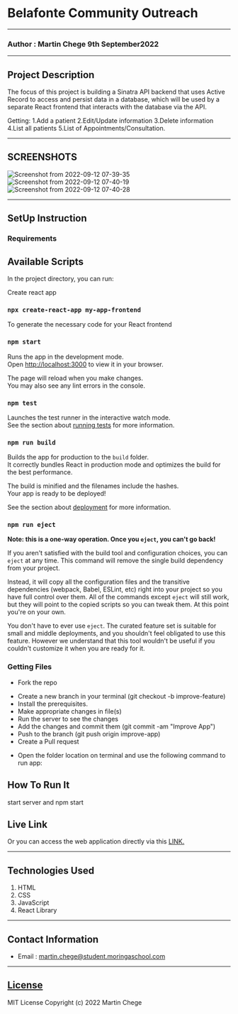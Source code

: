 # Belafonte Community Outreach
*****
### Author : Martin Chege 9th September2022
****
## Project Description
The focus of this project is building a Sinatra API backend that uses Active Record to access and persist data in a database, which will be used by a separate React frontend that interacts with the database via the API.

Getting:
1.Add a patient
2.Edit/Update information
3.Delete information
4.List all patients
5.List of Appointments/Consultation.
******

## SCREENSHOTS
![Screenshot from 2022-09-12 07-39-35](https://user-images.githubusercontent.com/24671358/189575305-36d5334c-93fc-4b74-aee8-6d1835d31654.png)
![Screenshot from 2022-09-12 07-40-19](https://user-images.githubusercontent.com/24671358/189575308-2a7f93ea-1b30-4c39-a7c2-3550b41c6864.png)
![Screenshot from 2022-09-12 07-40-28](https://user-images.githubusercontent.com/24671358/189575312-25f82bd8-ce0c-44dc-8ba3-3c7998a57bcb.png)



********
## SetUp Instruction
### Requirements
## Available Scripts

In the project directory, you can run:

Create react app

### `npx create-react-app my-app-frontend`

To generate the necessary code for your React frontend

### `npm start`

Runs the app in the development mode.\
Open [http://localhost:3000](http://localhost:3000) to view it in your browser.

The page will reload when you make changes.\
You may also see any lint errors in the console.

### `npm test`

Launches the test runner in the interactive watch mode.\
See the section about [running tests](https://facebook.github.io/create-react-app/docs/running-tests) for more information.

### `npm run build`

Builds the app for production to the `build` folder.\
It correctly bundles React in production mode and optimizes the build for the best performance.

The build is minified and the filenames include the hashes.\
Your app is ready to be deployed!

See the section about [deployment](https://facebook.github.io/create-react-app/docs/deployment) for more information.

### `npm run eject`

**Note: this is a one-way operation. Once you `eject`, you can't go back!**

If you aren't satisfied with the build tool and configuration choices, you can `eject` at any time. This command will remove the single build dependency from your project.

Instead, it will copy all the configuration files and the transitive dependencies (webpack, Babel, ESLint, etc) right into your project so you have full control over them. All of the commands except `eject` will still work, but they will point to the copied scripts so you can tweak them. At this point you're on your own.

You don't have to ever use `eject`. The curated feature set is suitable for small and middle deployments, and you shouldn't feel obligated to use this feature. However we understand that this tool wouldn't be useful if you couldn't customize it when you are ready for it.


### Getting Files
* Fork the repo
- Create a new branch in your terminal (git checkout -b improve-feature)
- Install the prerequisites.
- Make appropriate changes in file(s)
- Run the server to see the changes
- Add the changes and commit them (git commit -am "Improve App")
- Push to the branch (git push origin improve-app)
- Create a Pull request
* Open the folder location on terminal and use the following command to run app:

## How To Run It
start server and npm start
## Live Link
Or you can access the web application directly via this [LINK.](link.com/)
*****

## Technologies Used
1. HTML
2. CSS
3. JavaScript
4. React Library

*****
## Contact Information
* Email : martin.chege@student.moringaschool.com
*****
## [License](LICENSE)
MIT License
Copyright (c) 2022 Martin Chege